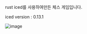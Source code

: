 rust iced를 사용하여만든 체스 게임입니다.

iced version : 0.13.1

![image](https://github.com/qubitkiwi/chess/assets/68237656/602b3a49-932e-44aa-91de-16fd54b4048c)

